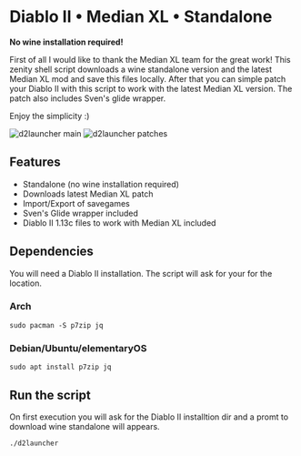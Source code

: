 # Diablo II • Median XL • Standalone
**No wine installation required!**

First of all I would like to thank the Median XL team for the great work! This zenity shell script downloads a wine standalone version and the latest Median XL mod and save this files locally. After that you can simple patch your Diablo II with this script to work with the latest Median XL version. The patch also includes Sven's glide wrapper.

Enjoy the simplicity :)

![d2launcher main](https://raw.githubusercontent.com/murkl/d2launcher/master/res/screenshots/screenshot-menu.png)
![d2launcher patches](https://raw.githubusercontent.com/murkl/d2launcher/master/res/screenshots/screenshot-patches.png)

## Features
* Standalone (no wine installation required)
* Downloads latest Median XL patch
* Import/Export of savegames
* Sven's Glide wrapper included
* Diablo II 1.13c files to work with Median XL included

## Dependencies
You will need a Diablo II installation. The script will ask for your for the location.

### Arch
```
sudo pacman -S p7zip jq
```
### Debian/Ubuntu/elementaryOS
```
sudo apt install p7zip jq
```

## Run the script
On first execution you will ask for the Diablo II installtion dir and a promt to download wine standalone will appears.
```
./d2launcher
```
